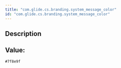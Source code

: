 ```yaml
---
title: "com.glide.cs.branding.system_message_color"
id: "com.glide.cs.branding.system_message_color"
---
```

## Description



## Value: 
```
#7f8e9f
```